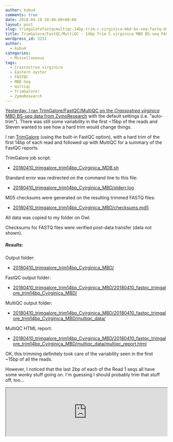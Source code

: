 ```yaml
---
author: kubu4
comments: true
date: 2018-04-10 20:40:00+00:00
layout: post
slug: trimgalorefastqcmultiqc-14bp-trim-c-virginica-mbd-bs-seq-fastq-data
title: TrimGalore/FastQC/MultiQC - 14bp Trim C.virginica MBD BS-seq FASTQ data
wordpress_id: 3231
author:
  - kubu4
categories:
  - Miscellaneous
tags:
  - Crassostrea virginica
  - Eastern oyster
  - FASTQC
  - MBD-Seq
  - multiqc
  - TrimGalore!
  - ZymoResearch
---
```


[Yesterday, I ran TrimGalore/FastQC/MultiQC on the _Crassostrea virginica_ MBD BS-seq data from ZymoResearch](https://robertslab.github.io/sams-notebook/2018/04/09/trimgalorefastqcmultiqc-auto-trim-c-virginica-mbd-bs-seq-fastq-data.html) with the default settings (i.e. "auto-trim"). There was still some variability in the first ~15bp of the reads and Steven wanted to see how a hard trim would change things.

I ran [TrimGalore](https://github.com/FelixKrueger/TrimGalore) (using the built-in FastQC option), with a hard trim of the first 14bp of each read and followed up with MultiQC for a summary of the FastQC reports.

TrimGalore job script:





  * [20180410_trimgalore_trim14bp_Cvirginica_MDB.sh](https://owl.fish.washington.edu/Athaliana/20180410_trimgalore_trim14bp_Cvirginica_MBD/20180410_trimgalore_trim14bp_Cvirginica_MDB.sh)



Standard error was redirected on the command line to this file:



  * [20180410_trimgalore_trim14bp_Cvirginica_MBD/stderr.log](https://owl.fish.washington.edu/Athaliana/20180410_trimgalore_trim14bp_Cvirginica_MBD/stderr.log)



MD5 checksums were generated on the resulting trimmed FASTQ files:



  * [20180410_trimgalore_trim14bp_Cvirginica_MBD/checksums.md5](https://owl.fish.washington.edu/Athaliana/20180410_trimgalore_trim14bp_Cvirginica_MBD/checksums.md5)



All data was copied to my folder on Owl.

Checksums for FASTQ files were verified post-data transfer (data not shown).



##### Results:



Output folder:





  * [20180410_trimgalore_trim14bp_Cvirginica_MBD/](https://owl.fish.washington.edu/Athaliana/20180410_trimgalore_trim14bp_Cvirginica_MBD/)



FastQC output folder:



  * [20180410_trimgalore_trim14bp_Cvirginica_MBD/20180410_fastqc_trimgalore_trim14bp_Cvirginica_MBD/](https://owl.fish.washington.edu/Athaliana/20180410_trimgalore_trim14bp_Cvirginica_MBD/20180410_fastqc_trimgalore_trim14bp_Cvirginica_MBD/)



MultiQC output folder:



  * [20180410_trimgalore_trim14bp_Cvirginica_MBD/20180410_fastqc_trimgalore_trim14bp_Cvirginica_MBD/multiqc_data/](https://owl.fish.washington.edu/Athaliana/20180410_trimgalore_trim14bp_Cvirginica_MBD/20180410_fastqc_trimgalore_trim14bp_Cvirginica_MBD/multiqc_data/)



MultiQC HTML report:



  * [20180410_trimgalore_trim14bp_Cvirginica_MBD/20180410_fastqc_trimgalore_trim14bp_Cvirginica_MBD/multiqc_data/multiqc_report.html](https://owl.fish.washington.edu/Athaliana/20180410_trimgalore_trim14bp_Cvirginica_MBD/20180410_fastqc_trimgalore_trim14bp_Cvirginica_MBD/multiqc_data/multiqc_report.html)



OK, this trimming definitely took care of the variability seen in the first ~15bp of all the reads.

However, I noticed that the last 2bp of each of the Read 1 seqs all have some wonky stuff going on. I'm guessing I should probably trim that stuff off, too...

<iframe src="https://owl.fish.washington.edu/Athaliana/20180410_trimgalore_trim14bp_Cvirginica_MBD/20180410_fastqc_trimgalore_trim14bp_Cvirginica_MBD/multiqc_data/multiqc_report.html" width="100%" same_height_as="window" scrolling="yes"></iframe>
